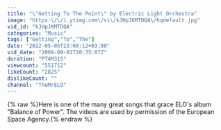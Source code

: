 ```yaml
---
title: "\"Getting To The Point\" by Electric Light Orchestra"
image: "https:\/\/i.ytimg.com\/vi\/kJHpJKMTDQA\/hqdefault.jpg"
vid_id: "kJHpJKMTDQA"
categories: "Music"
tags: ["Getting","To","The"]
date: "2022-05-05T23:08:12+03:00"
vid_date: "2009-09-01T20:35:07Z"
duration: "PT4M31S"
viewcount: "551712"
likeCount: "2825"
dislikeCount: ""
channel: "TheMrELO"
---
```

{% raw %}Here is one of the many great songs that grace ELO's album &quot;Balance of Power&quot;.  The videos are used by permission of the European Space Agency.{% endraw %}
